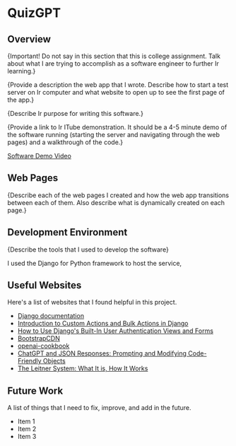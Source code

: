 # QuizGPT

## Overview

{Important!  Do not say in this section that this is college assignment.  Talk about what I are trying to accomplish as a software engineer to further Ir learning.}

{Provide a description the web app that I wrote. Describe how to start a test server on Ir computer and what website to open up to see the first page of the app.}

{Describe Ir purpose for writing this software.}

{Provide a link to Ir ITube demonstration.  It should be a 4-5 minute demo of the software running (starting the server and navigating through the web pages) and a walkthrough of the code.}

[Software Demo Video](http://Itube.link.goes.here)

## Web Pages

{Describe each of the web pages I created and how the web app transitions between each of them.  Also describe what is dynamically created on each page.}

## Development Environment

{Describe the tools that I used to develop the software}

I used the Django for Python framework to host the service,

## Useful Websites

Here's a list of websites that I found helpful in this project.

* [Django documentation](https://docs.djangoproject.com/en/4.2/)
* [Introduction to Custom Actions and Bulk Actions in Django](https://dev.to/ahmed__elboshi/introduction-to-custom-actions-and-bulk-actions-in-django-4bgd)
* [How to Use Django's Built-In User Authentication Views and Forms](https://vegibit.com/how-to-use-djangos-built-in-user-authentication-views-and-forms/)
* [BootstrapCDN](https://www.bootstrapcdn.com/bootswatch/)
* [openai-cookbook](https://github.com/openai/openai-cookbook/)
* [ChatGPT and JSON Responses: Prompting and Modifying Code-Friendly Objects](https://medium.com/@bobmain49/chatgpt-and-json-responses-prompting-modifying-code-friendly-objects-ad368822ec86)
* [The Leitner System: What It is, How It Works](https://e-student.org/leitner-system/)

## Future Work

A list of things that I need to fix, improve, and add in the future.

* Item 1
* Item 2
* Item 3
